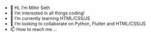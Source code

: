 - 👋 Hi, I’m Mihir Seth
- 👀 I’m interested in all things coding!
- 🌱 I’m currently learning HTML/CSS/JS
- 💞️ I’m looking to collaborate on Python, Flutter and HTML/CSS/JS
- 📫 How to reach me ...

<!---
MihirSeth/MihirSeth is a ✨ special ✨ repository because its `README.md` (this file) appears on your GitHub profile.
You can click the Preview link to take a look at your changes.
--->
